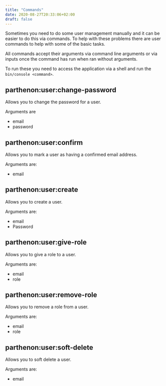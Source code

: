 ```yaml
---
title: "Commands"
date: 2020-08-27T20:33:06+02:00
draft: false
---
```

Sometimes you need to do some user management manually and it can be easier to do this via commands. To help with these problems there are user commands to help with some of the basic tasks.

All commands accept their arguments via command line arguments or via inputs once the command has run when ran without arguments.

To run these you need to access the application via a shell and run the `bin/console <command>`.

## parthenon:user:change-password

Allows you to change the password for a user.

Arguments are

* email
* password

## parthenon:user:confirm

Allows you to mark a user as having a confirmed email address.

Arguments are:

* email

##  parthenon:user:create

Allows you to create a user.

Arguments are:

* email
* Password

## parthenon:user:give-role

Allows you to give a role to a user.

Arguments are:

* email
* role

## parthenon:user:remove-role

Allows you to remove a role from a user.

Arguments are:

* email
* role

## parthenon:user:soft-delete

Allows you to soft delete a user.

Arguments are:

* email
